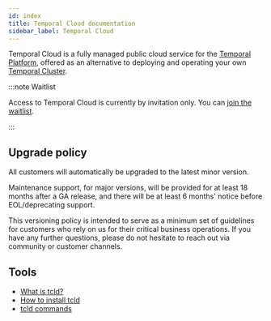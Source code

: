 ```yaml
---
id: index
title: Temporal Cloud documentation
sidebar_label: Temporal Cloud
---
```


Temporal Cloud is a fully managed public cloud service for the [Temporal Platform](/concepts/what-is-the-temporal-platform/), offered as an alternative to deploying and operating your own [Temporal Cluster](/concepts/what-is-a-temporal-cluster/).

:::note Waitlist

Access to Temporal Cloud is currently by invitation only.
You can [join the waitlist](https://pages.temporal.io/cloud-early-access).

:::

## Upgrade policy

All customers will automatically be upgraded to the latest minor version.

Maintenance support, for major versions, will be provided for at least 18 months after a GA release, and there will be at least 6 months' notice before EOL/deprecating support.

This versioning policy is intended to serve as a minimum set of guidelines for customers who rely on us for their critical business operations.
If you have any further questions, please do not hesitate to reach out via community or customer channels.

## Tools

- [What is tcld?](/cloud/tcld)
- [How to install tcld](/cloud/tcld/how-to-install-tcld)
- [tcld commands](/cloud/tcld/#tcld-commands)
